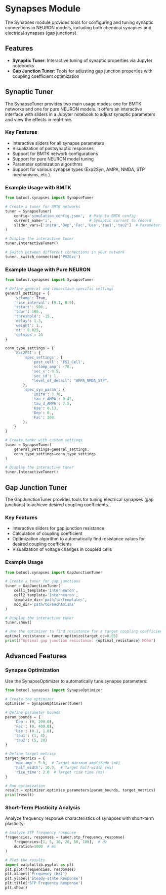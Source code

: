 # Synapses Module

The Synapses module provides tools for configuring and tuning synaptic connections in NEURON models, including both chemical synapses and electrical synapses (gap junctions).

## Features

- **Synaptic Tuner**: Interactive tuning of synaptic properties via Jupyter notebooks
- **Gap Junction Tuner**: Tools for adjusting gap junction properties with coupling coefficient optimization

## Synaptic Tuner

The SynapseTuner provides two main usage modes: one for BMTK networks and one for pure NEURON models. It offers an interactive interface with sliders in a Jupyter notebook to adjust synaptic parameters and view the effects in real-time.

### Key Features

- Interactive sliders for all synapse parameters
- Visualization of postsynaptic responses
- Support for BMTK network configurations
- Support for pure NEURON model tuning
- Parameter optimization algorithms
- Support for various synapse types (Exp2Syn, AMPA, NMDA, STP mechanisms, etc.)

### Example Usage with BMTK

```python
from bmtool.synapses import SynapseTuner

# Create a tuner for BMTK networks
tuner = SynapseTuner(
    config='simulation_config.json',  # Path to BMTK config
    current_name='i',                 # Synaptic current to record
    slider_vars=['initW','Dep','Fac','Use','tau1','tau2']  # Parameters for sliders
)

# Display the interactive tuner
tuner.InteractiveTuner()

# Switch between different connections in your network
tuner._switch_connection('PV2Exc')
```

### Example Usage with Pure NEURON

```python
from bmtool.synapses import SynapseTuner

# Define general and connection-specific settings
general_settings = {
    'vclamp': True,
    'rise_interval': (0.1, 0.9),
    'tstart': 500.,
    'tdur': 100.,
    'threshold': -15.,
    'delay': 1.3,
    'weight': 1.,
    'dt': 0.025,
    'celsius': 20
}

conn_type_settings = {
    'Exc2FSI': {
        'spec_settings': {
            'post_cell': 'FSI_Cell',
            'vclamp_amp': -70.,
            'sec_x': 0.5,
            'sec_id': 1,
            "level_of_detail": "AMPA_NMDA_STP",
        },
        'spec_syn_param': {
            'initW': 0.76,
            'tau_r_AMPA': 0.45,
            'tau_d_AMPA': 7.5,
            'Use': 0.13,
            'Dep': 0.,
            'Fac': 200.
        },
    }
}

# Create tuner with custom settings
tuner = SynapseTuner(
    general_settings=general_settings,
    conn_type_settings=conn_type_settings
)

# Display the interactive tuner
tuner.InteractiveTuner()
```

## Gap Junction Tuner

The GapJunctionTuner provides tools for tuning electrical synapses (gap junctions) to achieve desired coupling coefficients.

### Key Features

- Interactive sliders for gap junction resistance
- Calculation of coupling coefficient
- Optimization algorithm to automatically find resistance values for desired coupling coefficients
- Visualization of voltage changes in coupled cells

### Example Usage

```python
from bmtool.synapses import GapJunctionTuner

# Create a tuner for gap junctions
tuner = GapJunctionTuner(
    cell1_template='Interneuron',
    cell2_template='Interneuron',
    template_dir='path/to/templates',
    mod_dir='path/to/mechanisms'
)

# Display the interactive tuner
tuner.show()

# Use the optimizer to find resistance for a target coupling coefficient
optimal_resistance = tuner.optimize(target_cc=0.05)
print(f"Optimal gap junction resistance: {optimal_resistance} MOhm")
```

## Advanced Features

### Synapse Optimization

Use the SynapseOptimizer to automatically tune synapse parameters:

```python
from bmtool.synapses import SynapseOptimizer

# Create the optimizer
optimizer = SynapseOptimizer(tuner)

# Define parameter bounds
param_bounds = {
    'Dep': (0, 200.0),
    'Fac': (0, 400.0),
    'Use': (0.1, 1.0),
    'tau1': (1, 4),
    'tau2': (5, 20)
}

# Define target metrics
target_metrics = {
    'max_amp': 5.0,  # Target maximum amplitude (mV)
    'half_width': 10.0,  # Target half-width (ms)
    'rise_time': 2.0  # Target rise time (ms)
}

# Run optimization
result = optimizer.optimize_parameters(param_bounds, target_metrics)
print(result)
```

### Short-Term Plasticity Analysis

Analyze frequency response characteristics of synapses with short-term plasticity:

```python
# Analyze STP frequency response
frequencies, responses = tuner.stp_frequency_response(
    frequencies=[1, 5, 10, 20, 50, 100],  # Hz
    duration=1000  # ms
)

# Plot the results
import matplotlib.pyplot as plt
plt.plot(frequencies, responses)
plt.xlabel('Frequency (Hz)')
plt.ylabel('Steady-state Response')
plt.title('STP Frequency Response')
plt.show()
```
